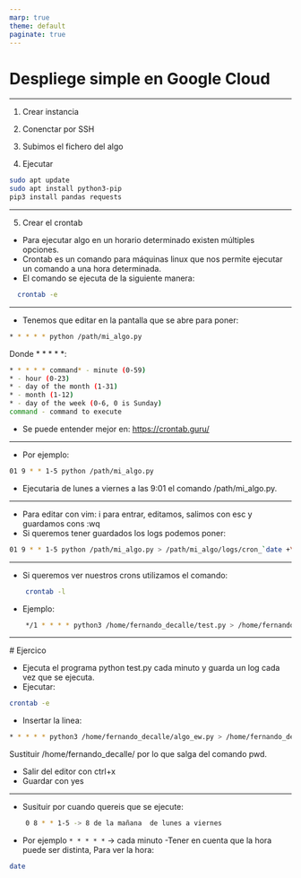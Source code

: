 ```yaml
---
marp: true
theme: default
paginate: true
---
```


<style>
img[alt~="center"] {
  display: block;
  margin: 0 auto;
}
</style>

#  Despliege simple en Google Cloud

---


1. Crear instancia

2. Conenctar por SSH

3. Subimos el fichero del algo

4. Ejecutar
```bash
sudo apt update
sudo apt install python3-pip
pip3 install pandas requests
```

---

5. Crear el crontab

- Para ejecutar algo en un horario determinado existen múltiples opciones.
- Crontab es un comando para máquinas linux que nos permite ejecutar un comando a una hora determinada.
- El comando se ejecuta de la siguiente manera:
```bash  
  crontab -e
```

---

- Tenemos que editar en la pantalla que se abre para poner:
```bash 
* * * * * python /path/mi_algo.py
```
Donde * * * * *:
```bash
* * * * * command* - minute (0-59)
* - hour (0-23)
* - day of the month (1-31)
* - month (1-12)
* - day of the week (0-6, 0 is Sunday)
command - command to execute
```
- Se puede entender mejor en: https://crontab.guru/


---
- Por ejemplo:
```bash
01 9 * * 1-5 python /path/mi_algo.py
```
- Ejecutaria de lunes a viernes a las 9:01 el comando /path/mi_algo.py.

---

- Para editar con vim: i para entrar, editamos, salimos con esc y guardamos cons :wq
- Si queremos tener guardados los logs podemos poner:
```bash
01 9 * * 1-5 python /path/mi_algo.py > /path/mi_algo/logs/cron_`date +\%Y-\%m-\%d_\%H:\%M:\%S`.log 2>&1
```

---


- Si queremos ver nuestros crons utilizamos el comando:
```bash  
    crontab -l
```

- Ejemplo:
```bash  
    */1 * * * * python3 /home/fernando_decalle/test.py > /home/fernando_decalle/cron_`date +\%Y-\%m-\%d_\%H:\%M:\%S`.log 2>&1 
```



---

# Ejercico
- Ejecuta el programa python test.py cada minuto y guarda un log cada vez que se ejecuta.
- Ejecutar:
```bash
crontab -e
```
- Insertar la linea:
```bash
* * * * * python3 /home/fernando_decalle/algo_ew.py > /home/fernando_decalle/cron_`date +\%Y-\%m-\%d_\%H:\%M:\%S`.log 2>&1
```
Sustituir /home/fernando_decalle/ por lo que salga del comando pwd.
- Salir del editor con ctrl+x
- Guardar con yes


---

- Susituir por cuando quereis que se ejecute: 
```bash
    0 8 * * 1-5 -> 8 de la mañana  de lunes a viernes
```
- Por ejemplo ```* * * * *``` -> cada minuto
-Tener en cuenta que la hora puede ser distinta, Para ver la hora:
```bash
date
```